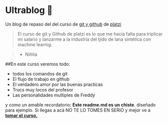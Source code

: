 # Ultrablog 💚
Un blog de repaso del del curso de [git y github](https://platzi.com/cursos/git-github/ "git y github") de [platzi](https://platzi.com "platzi")
>El curso de git y Github de platzi es lo que me hacía falta para triplicar mi salario y lanzarme a la industria del tjido de lana sintética con machine learnig.

>- Niñita

##En este curso veremos todo:
* todos los comandos de git
* El flujo de trabajo en github
* El verdadero amor por las buenas practicas
* Trucs muy locos del profesor
* Las personalidades multiples de Freddy

y como un amable recordatorio: **Este readme.md es un chiste**. diseñado para ejemplo. Si llegas a acá NO TE LO TOMES EN SERIO y mejor ve a[ **tomar el curso.**](https://platzi.com/cursos/git-github/ " tomar el curso.")